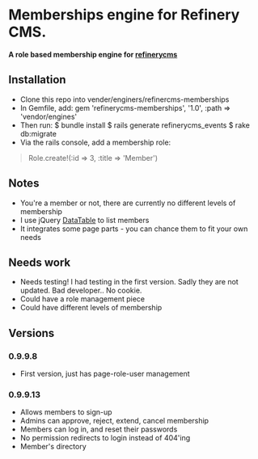 # Memberships engine for Refinery CMS.

__A role based membership engine for [refinerycms](http://refinerycms.com)__

## Installation

* Clone this repo into vender/enginers/refinercms-memberships
* In Gemfile, add: gem 'refinerycms-memberships', '1.0', :path => 'vendor/engines'
* Then run:
$ bundle install
$ rails generate refinerycms_events
$ rake db:migrate
* Via the rails console, add a membership role:
> Role.create!(:id => 3, :title => 'Member')

## Notes

* You're a member or not, there are currently no different levels of membership
* I use jQuery [DataTable](http://www.datatables.net/index) to list members
* It integrates some page parts - you can chance them to fit your own needs

## Needs work

* Needs testing!  I had testing in the first version.  Sadly they are not updated.  Bad developer.. No cookie.
* Could have a role management piece
* Could have different levels of membership

## Versions

### 0.9.9.8
* First version, just has page-role-user management

### 0.9.9.13
* Allows members to sign-up
* Admins can approve, reject, extend, cancel membership
* Members can log in, and reset their passwords
* No permission redirects to login instead of 404'ing
* Member's directory
